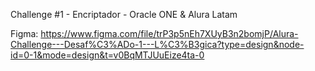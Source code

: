 Challenge #1 - Encriptador - Oracle ONE & Alura Latam

Figma: https://www.figma.com/file/trP3p5nEh7XUyB3n2bomjP/Alura-Challenge---Desaf%C3%ADo-1---L%C3%B3gica?type=design&node-id=0-1&mode=design&t=v0BqMTJUuEize4ta-0
